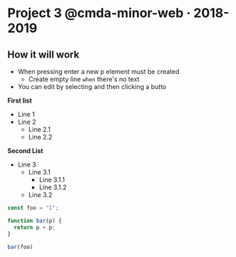 # Project 3 @cmda-minor-web · 2018-2019

## How it will work
- When pressing enter a new p element must be created
  - Create empty line ```when``` there's no text
- You can edit by selecting and then clicking a butto

**First list**
- Line 1
- Line 2
  - Line 2.1
  - Line 2.2

**Second List**
- Line 3
  - Line 3.1
    - Line 3.1.1
    - Line 3.1.2
  - Line 3.2

```js
const foo = "1";

function bar(p) {
  return p + p;
}

bar(foo)
```
